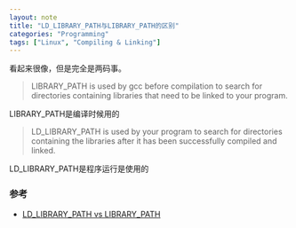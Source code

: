 ```yaml
---
layout: note
title: "LD_LIBRARY_PATH与LIBRARY_PATH的区别"
categories: "Programming"
tags: ["Linux", "Compiling & Linking"]
---
```


看起来很像，但是完全是两码事。

> LIBRARY_PATH is used by gcc before compilation to search for directories containing libraries that need to be linked to your program.

LIBRARY_PATH是编译时候用的

> LD_LIBRARY_PATH is used by your program to search for directories containing the libraries after it has been successfully compiled and linked.

LD_LIBRARY_PATH是程序运行是使用的

### 参考

* [LD_LIBRARY_PATH vs LIBRARY_PATH](http://stackoverflow.com/questions/4250624/ld-library-path-vs-library-path)

